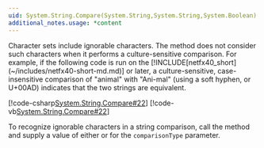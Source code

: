 ```yaml
---
uid: System.String.Compare(System.String,System.String,System.Boolean)
additional_notes.usage: *content
---
```


<p>Character sets include ignorable characters. The <xref href="System.String.Compare(System.String,System.String,System.Boolean)"></xref> method does not consider such characters when it performs a culture-sensitive comparison. For example, if the following code is run on the [!INCLUDE[netfx40_short](~/includes/netfx40-short-md.md)] or later, a culture-sensitive, case-insensitive comparison of "animal" with "Ani-mal" (using a soft hyphen, or U+00AD) indicates that the two strings are equivalent.  
  
 [!code-csharp[System.String.Compare#22](~/samples/snippets/csharp/VS_Snippets_CLR_System/system.String.Compare/cs/compare22.cs#22)]
 [!code-vb[System.String.Compare#22](~/samples/snippets/visualbasic/VS_Snippets_CLR_System/system.String.Compare/vb/compare22.vb#22)]  
  
 To recognize ignorable characters in a string comparison, call the <xref href="System.String.Compare(System.String,System.String,System.StringComparison)"></xref> method and supply a value of either <xref href="System.Globalization.CompareOptions.Ordinal"></xref> or <xref href="System.Globalization.CompareOptions.OrdinalIgnoreCase"></xref> for the <code>comparisonType</code> parameter.</p>


